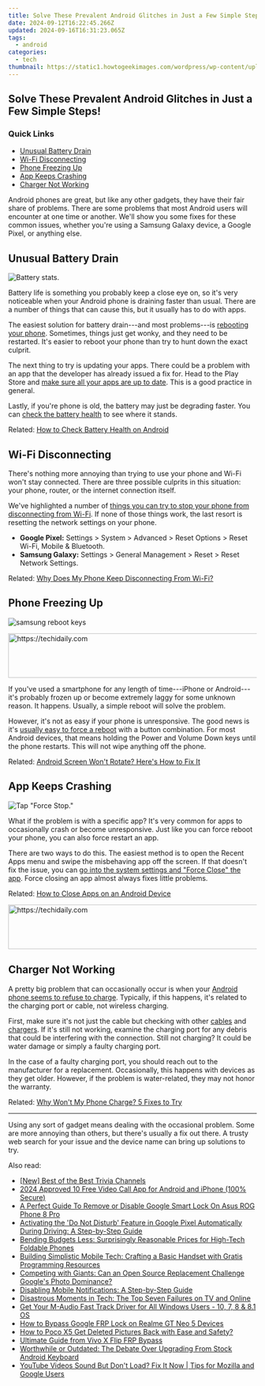 ```yaml
---
title: Solve These Prevalent Android Glitches in Just a Few Simple Steps!
date: 2024-09-12T16:22:45.266Z
updated: 2024-09-16T16:31:23.065Z
tags:
  - android
categories:
  - tech
thumbnail: https://static1.howtogeekimages.com/wordpress/wp-content/uploads/2022/12/Android-phones-angry-emoji.jpg
---
```


## Solve These Prevalent Android Glitches in Just a Few Simple Steps!

### Quick Links

* [Unusual Battery Drain](https://youtube-sure.techidaily.com/24-simplified-sound-conversion-top-6-apps-for-youtube-to-mp3-on-iphone/)
* [Wi-Fi Disconnecting](https://screen-capture.techidaily.com/in-2024-master-commanders-unleashed-ranking-7-total-war-champions/)
* [Phone Freezing Up](https://win11.techidaily.com/unveiling-the-power-of-git-with-github-desktop-and-windows-11/)
* [App Keeps Crashing](https://android-pokemon-go.techidaily.com/detailed-guide-of-ispoofer-for-pogo-installation-on-nokia-c32-drfone-by-drfone-virtual-android/)
* [Charger Not Working](https://extra-approaches.techidaily.com/updated-pioneering-the-use-of-film-in-educational-methodologies/)

 Android phones are great, but like any other gadgets, they have their fair share of problems. There are some problems that most Android users will encounter at one time or another. We'll show you some fixes for these common issues, whether you're using a Samsung Galaxy device, a Google Pixel, or anything else.

##  Unusual Battery Drain

![Battery stats.](https://static1.howtogeekimages.com/wordpress/wp-content/uploads/2021/12/2021-12-15_16-03-18.png?trim=1,1&amp;bg-color=000&amp;pad=1,1) 

 Battery life is something you probably keep a close eye on, so it's very noticeable when your Android phone is draining faster than usual. There are a number of things that can cause this, but it usually has to do with apps.

 The easiest solution for battery drain---and most problems---is [rebooting your phone](https://location-fake.techidaily.com/3utools-virtual-location-not-working-on-apple-iphone-8-fix-now-drfone-by-drfone-virtual-ios/). Sometimes, things just get wonky, and they need to be restarted. It's easier to reboot your phone than try to hunt down the exact culprit.

 The next thing to try is updating your apps. There could be a problem with an app that the developer has already issued a fix for. Head to the Play Store and [make sure all your apps are up to date](https://android-pokemon-go.techidaily.com/in-2024-here-are-some-reliable-ways-to-get-pokemon-go-friend-codes-for-meizu-21-pro-drfone-by-drfone-virtual-android/). This is a good practice in general.

 Lastly, if you're phone is old, the battery may just be degrading faster. You can [check the battery health](https://hardware-updates.techidaily.com/installing-intels-management-engine-drivers-on-windows-11817-complete-tutorial/) to see where it stands.

Related: [How to Check Battery Health on Android](https://hardware-updates.techidaily.com/installing-intels-management-engine-drivers-on-windows-11817-complete-tutorial/) 

##  Wi-Fi Disconnecting

 There's nothing more annoying than trying to use your phone and Wi-Fi won't stay connected. There are three possible culprits in this situation: your phone, router, or the internet connection itself.

 We've highlighted a number of [things you can try to stop your phone from disconnecting from Wi-Fi](https://tiktok-videos.techidaily.com/new-2024-approved-crafting-shareable-tiktoks-with-50plus-influential-phrases/). If none of those things work, the last resort is resetting the network settings on your phone.

* **Google Pixel:** Settings > System > Advanced > Reset Options > Reset Wi-Fi, Mobile & Bluetooth.
* **Samsung Galaxy:** Settings > General Management > Reset > Reset Network Settings.

Related: [Why Does My Phone Keep Disconnecting From Wi-Fi?](https://tiktok-videos.techidaily.com/new-2024-approved-crafting-shareable-tiktoks-with-50plus-influential-phrases/) 

##  Phone Freezing Up

![samsung reboot keys](https://static1.howtogeekimages.com/wordpress/wp-content/uploads/2021/04/hold-down-side-and-vol-e1619037479373.png?trim=1,1&amp;bg-color=000&amp;pad=1,1) 

<!-- affiliate ads begin -->
<a href="https://ephamedtechinc.pxf.io/c/5597632/2130530/26400" target="_top" id="2130530">
  <img src="//a.impactradius-go.com/display-ad/26400-2130530" border="0" alt="https://techidaily.com" width="728" height="90"/>
</a>
<img height="0" width="0" src="https://ephamedtechinc.pxf.io/i/5597632/2130530/26400" style="position:absolute;visibility:hidden;" border="0" />
<!-- affiliate ads end -->

 If you've used a smartphone for any length of time---iPhone or Android---it's probably frozen up or become extremely laggy for some unknown reason. It happens. Usually, a simple reboot will solve the problem.

 However, it's not as easy if your phone is unresponsive. The good news is it's [usually easy to force a reboot](https://some-approaches.techidaily.com/abbyy-welcomes-adrian-jones-as-new-cro-strategic-leader-in-driving-company-growth/) with a button combination. For most Android devices, that means holding the Power and Volume Down keys until the phone restarts. This will not wipe anything off the phone.

Related: [Android Screen Won't Rotate? Here's How to Fix It](https://extra-tips.techidaily.com/a-comprehensive-approach-to-online-advertising-mastery/) 

##  App Keeps Crashing

![Tap &quot;Force Stop.&quot;](https://static1.howtogeekimages.com/wordpress/wp-content/uploads/2014/09/2022-01-11_16-54-37.png?trim=1,1&amp;bg-color=000&amp;pad=1,1) 

 What if the problem is with a specific app? It's very common for apps to occasionally crash or become unresponsive. Just like you can force reboot your phone, you can also force restart an app.

 There are two ways to do this. The easiest method is to open the Recent Apps menu and swipe the misbehaving app off the screen. If that doesn't fix the issue, you can [go into the system settings and "Force Close" the app](https://video-capture.techidaily.com/new-expert-tips-on-ipad-screen-casts-for-2024/). Force closing an app almost always fixes little problems.

Related: [How to Close Apps on an Android Device](https://video-capture.techidaily.com/new-expert-tips-on-ipad-screen-casts-for-2024/) 

<!-- affiliate ads begin -->
<a href="https://appsumo.8odi.net/c/5597632/2118320/7443" target="_top" id="2118320">
  <img src="//a.impactradius-go.com/display-ad/7443-2118320" border="0" alt="https://techidaily.com" width="728" height="90"/>
</a>
<img height="0" width="0" src="https://appsumo.8odi.net/i/5597632/2118320/7443" style="position:absolute;visibility:hidden;" border="0" />
<!-- affiliate ads end -->

##  Charger Not Working

 A pretty big problem that can occasionally occur is when your [Android phone seems to refuse to charge](https://location-social.techidaily.com/how-to-detect-and-stop-mspy-from-spying-on-your-oppo-reno-10-pro-5g-drfone-by-drfone-virtual-android/). Typically, if this happens, it's related to the charging port or cable, not wireless charging.

 First, make sure it's not just the cable but checking with other [cables](https://games-able.techidaily.com/bypassing-steam-disconnection-in-windows-11/) and [chargers](https://some-techniques.techidaily.com/freedom-in-viewing-is-vlc-more-powerful-than-mpc-for-2024/). If it's still not working, examine the charging port for any debris that could be interfering with the connection. Still not charging? It could be water damage or simply a faulty charging port.

 In the case of a faulty charging port, you should reach out to the manufacturer for a replacement. Occasionally, this happens with devices as they get older. However, if the problem is water-related, they may not honor the warranty.

Related: [Why Won't My Phone Charge? 5 Fixes to Try](https://location-social.techidaily.com/how-to-detect-and-stop-mspy-from-spying-on-your-oppo-reno-10-pro-5g-drfone-by-drfone-virtual-android/) 

---

 Using any sort of gadget means dealing with the occasional problem. Some are more annoying than others, but there's usually a fix out there. A trusty web search for your issue and the device name can bring up solutions to try.

<ins class="adsbygoogle"
     style="display:block"
     data-ad-format="autorelaxed"
     data-ad-client="ca-pub-7571918770474297"
     data-ad-slot="1223367746"></ins>

<ins class="adsbygoogle"
     style="display:block"
     data-ad-client="ca-pub-7571918770474297"
     data-ad-slot="8358498916"
     data-ad-format="auto"
     data-full-width-responsive="true"></ins>

<span class="atpl-alsoreadstyle">Also read:</span>
<div><ul>
<li><a href="https://article-helps.techidaily.com/new-best-of-the-best-trivia-channels/"><u>[New] Best of the Best Trivia Channels</u></a></li>
<li><a href="https://screen-activity-recording.techidaily.com/2024-approved-10-free-video-call-app-for-android-and-iphone-100-secure/"><u>2024 Approved 10 Free Video Call App for Android and iPhone (100% Secure)</u></a></li>
<li><a href="https://android-unlock.techidaily.com/a-perfect-guide-to-remove-or-disable-google-smart-lock-on-asus-rog-phone-8-pro-by-drfone-android/"><u>A Perfect Guide To Remove or Disable Google Smart Lock On Asus ROG Phone 8 Pro</u></a></li>
<li><a href="https://hardware-reviews.techidaily.com/activating-the-do-not-disturb-feature-in-google-pixel-automatically-during-driving-a-step-by-step-guide/"><u>Activating the 'Do Not Disturb' Feature in Google Pixel Automatically During Driving: A Step-by-Step Guide</u></a></li>
<li><a href="https://hardware-reviews.techidaily.com/bending-budgets-less-surprisingly-reasonable-prices-for-high-tech-foldable-phones/"><u>Bending Budgets Less: Surprisingly Reasonable Prices for High-Tech Foldable Phones</u></a></li>
<li><a href="https://hardware-reviews.techidaily.com/building-simplistic-mobile-tech-crafting-a-basic-handset-with-gratis-programming-resources/"><u>Building Simplistic Mobile Tech: Crafting a Basic Handset with Gratis Programming Resources</u></a></li>
<li><a href="https://hardware-reviews.techidaily.com/competing-with-giants-can-an-open-source-replacement-challenge-googles-photo-dominance/"><u>Competing with Giants: Can an Open Source Replacement Challenge Google's Photo Dominance?</u></a></li>
<li><a href="https://hardware-reviews.techidaily.com/disabling-mobile-notifications-a-step-by-step-guide/"><u>Disabling Mobile Notifications: A Step-by-Step Guide</u></a></li>
<li><a href="https://hardware-reviews.techidaily.com/disastrous-moments-in-tech-the-top-seven-failures-on-tv-and-online/"><u>Disastrous Moments in Tech: The Top Seven Failures on TV and Online</u></a></li>
<li><a href="https://win-dash.techidaily.com/get-your-m-audio-fast-track-driver-for-all-windows-users-10-7-8-and-81-os/"><u>Get Your M-Audio Fast Track Driver for All Windows Users - 10, 7, 8 & 8.1 OS</u></a></li>
<li><a href="https://android-frp.techidaily.com/how-to-bypass-google-frp-lock-on-realme-gt-neo-5-devices-by-drfone-android/"><u>How to Bypass Google FRP Lock on Realme GT Neo 5 Devices</u></a></li>
<li><a href="https://blog-min.techidaily.com/how-to-poco-x5-get-deleted-pictures-back-with-ease-and-safety-by-fonelab-android-recover-pictures/"><u>How to Poco X5 Get Deleted Pictures Back with Ease and Safety?</u></a></li>
<li><a href="https://bypass-frp.techidaily.com/ultimate-guide-from-vivo-x-flip-frp-bypass-by-drfone-android/"><u>Ultimate Guide from Vivo X Flip FRP Bypass</u></a></li>
<li><a href="https://hardware-reviews.techidaily.com/worthwhile-or-outdated-the-debate-over-upgrading-from-stock-android-keyboard/"><u>Worthwhile or Outdated: The Debate Over Upgrading From Stock Android Keyboard</u></a></li>
<li><a href="https://win-answers.techidaily.com/youtube-videos-sound-but-dont-load-fix-it-now-tips-for-mozilla-and-google-users/"><u>YouTube Videos Sound But Don't Load? Fix It Now | Tips for Mozilla and Google Users</u></a></li>
</ul></div>

